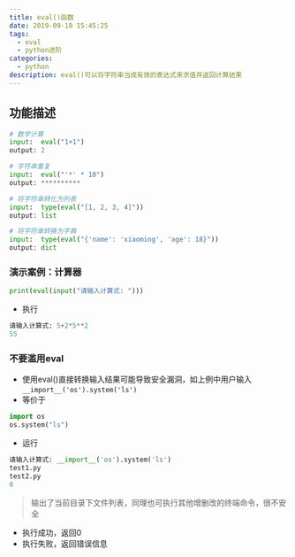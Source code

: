 ```yaml
---
title: eval()函数
date: 2019-09-10 15:45:25
tags:
  - eval
  - python进阶
categories:
  - python
description: eval()可以将字符串当成有效的表达式来求值并返回计算结果
---
```


<!--more-->

## 功能描述
```py
# 数学计算
input:  eval("1+1")
output: 2

# 字符串重复
input:  eval("'*' * 10")
output: **********

# 将字符串转化为列表
input:  type(eval("[1, 2, 3, 4]"))
output: list

# 将字符串转换为字典
input:  type(eval("{'name': 'xiaoming', 'age': 18}"))
output: dict
```

### 演示案例：计算器
```py
print(eval(input("请输入计算式: ")))
```

* 执行
```py
请输入计算式: 5+2*5**2
55
```

### 不要滥用eval
* 使用eval()直接转换输入结果可能导致安全漏洞，如上例中用户输入`__import__('os').system('ls')`
* 等价于
```py
import os
os.system("ls")
```

* 运行
```py
请输入计算式: __import__('os').system('ls')
test1.py
test2.py
0
```

> 输出了当前目录下文件列表，同理也可执行其他增删改的终端命令，很不安全

* 执行成功，返回0
* 执行失败，返回错误信息
